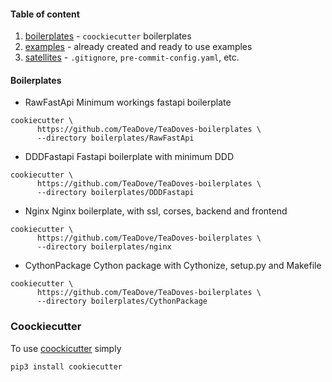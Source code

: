 #### Table of content
1. [boilerplates](https://github.com/TeaDove/TeaDoves-boilerplates/tree/master/boilerplates) - `coockiecutter` boilerplates
2. [examples](https://github.com/TeaDove/TeaDoves-boilerplates/tree/master/examples) - already created and ready to use examples
3. [satellites](https://github.com/TeaDove/TeaDoves-boilerplates/tree/master/satellites) - `.gitignore`, `pre-commit-config.yaml`, etc.

#### Boilerplates
- RawFastApi
Minimum workings fastapi boilerplate
```shell
cookiecutter \
      https://github.com/TeaDove/TeaDoves-boilerplates \
      --directory boilerplates/RawFastApi
```
- DDDFastapi
Fastapi boilerplate with minimum DDD
```shell
cookiecutter \
      https://github.com/TeaDove/TeaDoves-boilerplates \
      --directory boilerplates/DDDFastapi
```
- Nginx
Nginx boilerplate, with ssl, corses, backend and frontend
```shell
cookiecutter \
      https://github.com/TeaDove/TeaDoves-boilerplates \
      --directory boilerplates/nginx
```
- CythonPackage
Cython package with Cythonize, setup.py and Makefile
```shell
cookiecutter \
      https://github.com/TeaDove/TeaDoves-boilerplates \
      --directory boilerplates/CythonPackage
```

### Coockiecutter
To use [coockicutter](https://github.com/cookiecutter/cookiecutter) simply
```shell
pip3 install cookiecutter
```

